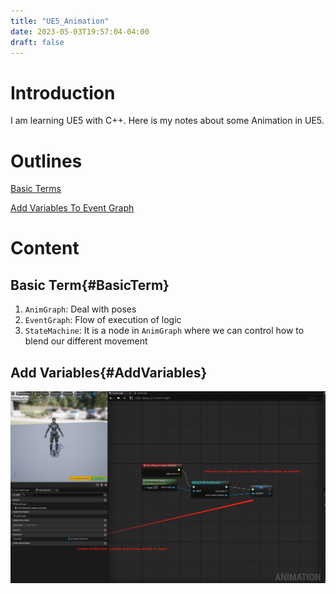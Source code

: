 ```yaml
---
title: "UE5_Animation"
date: 2023-05-03T19:57:04-04:00
draft: false
---
```


# Introduction

I am learning UE5 with C++. Here is my notes about some Animation in UE5.

# Outlines

[Basic Terms]({{<ref="UE5_Animation.md#BasicTerm">}})

[Add Variables To Event Graph]({{<ref="UE5_Animation.md#AddVariables">}})

# Content

## Basic Term{#BasicTerm}

1. `AnimGraph`: Deal with poses
2. `EventGraph`: Flow of execution of logic
3. `StateMachine`: It is a node in `AnimGraph` where we can control how to blend our different movement

## Add Variables{#AddVariables}

![targets](images/UE5/ABP_add_var.png)
